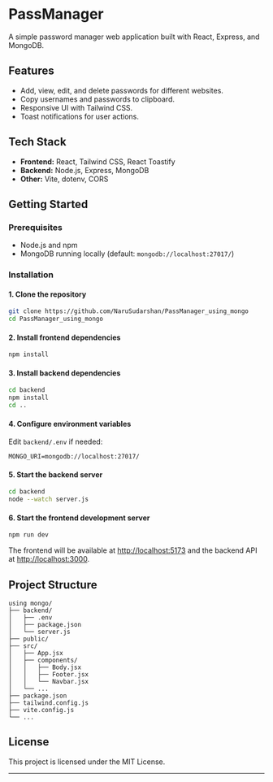 # PassManager

A simple password manager web application built with React, Express, and MongoDB.

## Features

- Add, view, edit, and delete passwords for different websites.
- Copy usernames and passwords to clipboard.
- Responsive UI with Tailwind CSS.
- Toast notifications for user actions.

## Tech Stack

- **Frontend:** React, Tailwind CSS, React Toastify
- **Backend:** Node.js, Express, MongoDB
- **Other:** Vite, dotenv, CORS

## Getting Started

### Prerequisites

- Node.js and npm
- MongoDB running locally (default: `mongodb://localhost:27017/`)

### Installation

#### 1. Clone the repository

```sh
git clone https://github.com/NaruSudarshan/PassManager_using_mongo
cd PassManager_using_mongo
```

#### 2. Install frontend dependencies

```sh
npm install
```

#### 3. Install backend dependencies

```sh
cd backend
npm install
cd ..
```

#### 4. Configure environment variables

Edit `backend/.env` if needed:

```
MONGO_URI=mongodb://localhost:27017/
```

#### 5. Start the backend server

```sh
cd backend
node --watch server.js
```

#### 6. Start the frontend development server

```sh
npm run dev
```

The frontend will be available at [http://localhost:5173](http://localhost:5173) and the backend API at [http://localhost:3000](http://localhost:3000).

## Project Structure

```
using mongo/
├── backend/
│   ├── .env
│   ├── package.json
│   └── server.js
├── public/
├── src/
│   ├── App.jsx
│   ├── components/
│   │   ├── Body.jsx
│   │   ├── Footer.jsx
│   │   └── Navbar.jsx
│   └── ...
├── package.json
├── tailwind.config.js
├── vite.config.js
└── ...
```

## License

This project is licensed under the MIT License.

---